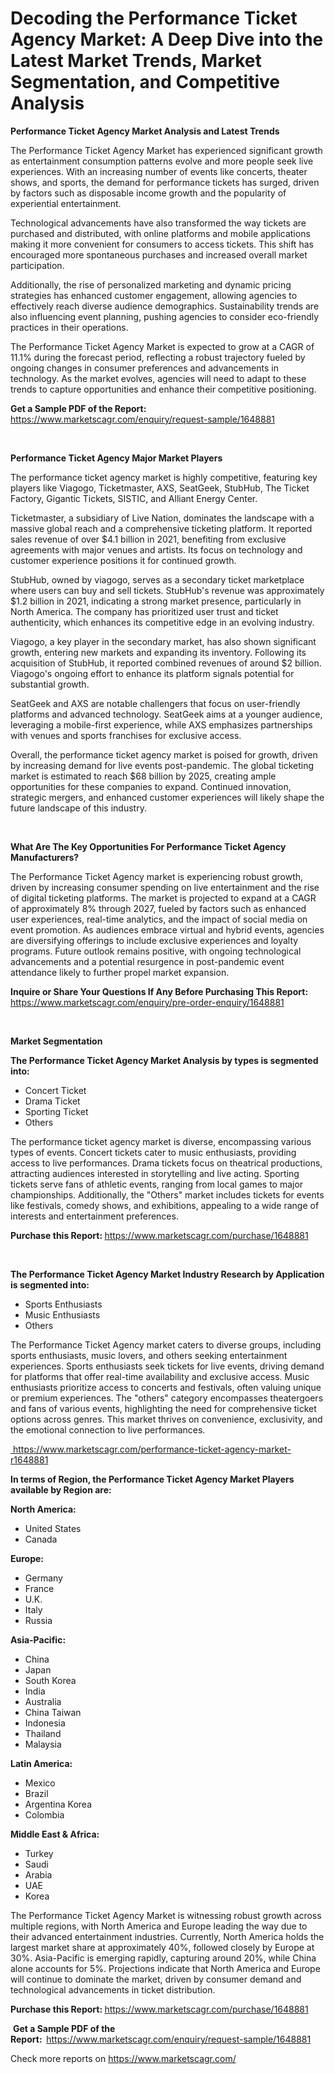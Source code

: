 <p><h1>Decoding the Performance Ticket Agency Market: A Deep Dive into the Latest Market Trends, Market Segmentation, and Competitive Analysis</h1></p><p><strong>Performance Ticket Agency Market Analysis and Latest Trends</strong></p>
<p><p>The Performance Ticket Agency Market has experienced significant growth as entertainment consumption patterns evolve and more people seek live experiences. With an increasing number of events like concerts, theater shows, and sports, the demand for performance tickets has surged, driven by factors such as disposable income growth and the popularity of experiential entertainment. </p><p>Technological advancements have also transformed the way tickets are purchased and distributed, with online platforms and mobile applications making it more convenient for consumers to access tickets. This shift has encouraged more spontaneous purchases and increased overall market participation. </p><p>Additionally, the rise of personalized marketing and dynamic pricing strategies has enhanced customer engagement, allowing agencies to effectively reach diverse audience demographics. Sustainability trends are also influencing event planning, pushing agencies to consider eco-friendly practices in their operations.</p><p>The Performance Ticket Agency Market is expected to grow at a CAGR of 11.1% during the forecast period, reflecting a robust trajectory fueled by ongoing changes in consumer preferences and advancements in technology. As the market evolves, agencies will need to adapt to these trends to capture opportunities and enhance their competitive positioning.</p></p>
<p><strong>Get a Sample PDF of the Report:&nbsp;</strong> <a href="https://www.marketscagr.com/enquiry/request-sample/1648881?utm_campaign=2016&utm_medium=2&utm_source=Github&utm_content=ia&utm_term=29122024&utm_id=performance-ticket-agency">https://www.marketscagr.com/enquiry/request-sample/1648881</a></p>
<p>&nbsp;</p>
<p><strong>Performance Ticket Agency Major Market Players</strong></p>
<p><p>The performance ticket agency market is highly competitive, featuring key players like Viagogo, Ticketmaster, AXS, SeatGeek, StubHub, The Ticket Factory, Gigantic Tickets, SISTIC, and Alliant Energy Center. </p><p>Ticketmaster, a subsidiary of Live Nation, dominates the landscape with a massive global reach and a comprehensive ticketing platform. It reported sales revenue of over $4.1 billion in 2021, benefiting from exclusive agreements with major venues and artists. Its focus on technology and customer experience positions it for continued growth.</p><p>StubHub, owned by viagogo, serves as a secondary ticket marketplace where users can buy and sell tickets. StubHub's revenue was approximately $1.2 billion in 2021, indicating a strong market presence, particularly in North America. The company has prioritized user trust and ticket authenticity, which enhances its competitive edge in an evolving industry.</p><p>Viagogo, a key player in the secondary market, has also shown significant growth, entering new markets and expanding its inventory. Following its acquisition of StubHub, it reported combined revenues of around $2 billion. Viagogo's ongoing effort to enhance its platform signals potential for substantial growth.</p><p>SeatGeek and AXS are notable challengers that focus on user-friendly platforms and advanced technology. SeatGeek aims at a younger audience, leveraging a mobile-first experience, while AXS emphasizes partnerships with venues and sports franchises for exclusive access. </p><p>Overall, the performance ticket agency market is poised for growth, driven by increasing demand for live events post-pandemic. The global ticketing market is estimated to reach $68 billion by 2025, creating ample opportunities for these companies to expand. Continued innovation, strategic mergers, and enhanced customer experiences will likely shape the future landscape of this industry.</p></p>
<p>&nbsp;</p>
<p><strong>What Are The Key Opportunities For Performance Ticket Agency Manufacturers?</strong></p>
<p><p>The Performance Ticket Agency market is experiencing robust growth, driven by increasing consumer spending on live entertainment and the rise of digital ticketing platforms. The market is projected to expand at a CAGR of approximately 8% through 2027, fueled by factors such as enhanced user experiences, real-time analytics, and the impact of social media on event promotion. As audiences embrace virtual and hybrid events, agencies are diversifying offerings to include exclusive experiences and loyalty programs. Future outlook remains positive, with ongoing technological advancements and a potential resurgence in post-pandemic event attendance likely to further propel market expansion.</p></p>
<p><strong>Inquire or Share Your Questions If Any Before Purchasing This Report:</strong> <a href="https://www.marketscagr.com/enquiry/pre-order-enquiry/1648881?utm_campaign=2016&utm_medium=2&utm_source=Github&utm_content=ia&utm_term=29122024&utm_id=performance-ticket-agency">https://www.marketscagr.com/enquiry/pre-order-enquiry/1648881</a></p>
<p>&nbsp;</p>
<p><strong>Market Segmentation</strong></p>
<p><strong>The Performance Ticket Agency Market Analysis by types is segmented into:</strong></p>
<p><ul><li>Concert Ticket</li><li>Drama Ticket</li><li>Sporting Ticket</li><li>Others</li></ul></p>
<p><p>The performance ticket agency market is diverse, encompassing various types of events. Concert tickets cater to music enthusiasts, providing access to live performances. Drama tickets focus on theatrical productions, attracting audiences interested in storytelling and live acting. Sporting tickets serve fans of athletic events, ranging from local games to major championships. Additionally, the "Others" market includes tickets for events like festivals, comedy shows, and exhibitions, appealing to a wide range of interests and entertainment preferences.</p></p>
<p><strong>Purchase this Report:&nbsp;</strong><a href="https://www.marketscagr.com/purchase/1648881?utm_campaign=2016&utm_medium=2&utm_source=Github&utm_content=ia&utm_term=29122024&utm_id=performance-ticket-agency">https://www.marketscagr.com/purchase/1648881</a></p>
<p>&nbsp;</p>
<p><strong>The Performance Ticket Agency Market Industry Research by Application is segmented into:</strong></p>
<p><ul><li>Sports Enthusiasts</li><li>Music Enthusiasts</li><li>Others</li></ul></p>
<p><p>The Performance Ticket Agency market caters to diverse groups, including sports enthusiasts, music lovers, and others seeking entertainment experiences. Sports enthusiasts seek tickets for live events, driving demand for platforms that offer real-time availability and exclusive access. Music enthusiasts prioritize access to concerts and festivals, often valuing unique or premium experiences. The "others" category encompasses theatergoers and fans of various events, highlighting the need for comprehensive ticket options across genres. This market thrives on convenience, exclusivity, and the emotional connection to live performances.</p></p>
<p><a href="https://www.marketscagr.com/performance-ticket-agency-market-r1648881?utm_campaign=2016&utm_medium=2&utm_source=Github&utm_content=ia&utm_term=29122024&utm_id=performance-ticket-agency">&nbsp;https://www.marketscagr.com/performance-ticket-agency-market-r1648881</a></p>
<p><strong>In terms of Region, the Performance Ticket Agency Market Players available by Region are:</strong></p>
<p>
    <p> <strong> North America: </strong>
        <ul>
            <li>United States</li>
            <li>Canada</li>
        </ul>
        </p> 
    <p> <strong> Europe: </strong>
        <ul>
            <li>Germany</li>
            <li>France</li>
            <li>U.K.</li>
            <li>Italy</li>
            <li>Russia</li>
        </ul>
        </p> 
    <p> <strong> Asia-Pacific: </strong>
        <ul>
            <li>China</li>
            <li>Japan</li>
            <li>South Korea</li>
            <li>India</li>
            <li>Australia</li>
            <li>China Taiwan</li>
            <li>Indonesia</li>
            <li>Thailand</li>
            <li>Malaysia</li>
        </ul>
        </p> 
    <p> <strong> Latin America: </strong>
        <ul>
            <li>Mexico</li>
            <li>Brazil</li>
            <li>Argentina Korea</li>
            <li>Colombia</li>
        </ul>
        </p> 
    <p> <strong> Middle East & Africa: </strong>
        <ul>
            <li>Turkey</li>
            <li>Saudi</li>
            <li>Arabia</li>
            <li>UAE</li>
            <li>Korea</li>
        </ul>
    </p>
    </p>
<p><p>The Performance Ticket Agency Market is witnessing robust growth across multiple regions, with North America and Europe leading the way due to their advanced entertainment industries. Currently, North America holds the largest market share at approximately 40%, followed closely by Europe at 30%. Asia-Pacific is emerging rapidly, capturing around 20%, while China alone accounts for 5%. Projections indicate that North America and Europe will continue to dominate the market, driven by consumer demand and technological advancements in ticket distribution.</p></p>
<p><strong>Purchase this Report: </strong><a href="https://www.marketscagr.com/purchase/1648881?utm_campaign=2016&utm_medium=2&utm_source=Github&utm_content=ia&utm_term=29122024&utm_id=performance-ticket-agency">https://www.marketscagr.com/purchase/1648881</a></p>
<p>&nbsp;<strong>Get a Sample PDF of the Report:&nbsp;&nbsp;</strong><a href="https://www.marketscagr.com/enquiry/request-sample/1648881?utm_campaign=2016&utm_medium=2&utm_source=Github&utm_content=ia&utm_term=29122024&utm_id=performance-ticket-agency">https://www.marketscagr.com/enquiry/request-sample/1648881</a></p>
<p><strong></strong></p>
<p>Check more reports on <a href="https://www.marketscagr.com/?utm_campaign=2016&utm_medium=2&utm_source=Github&utm_content=ia&utm_term=29122024&utm_id=performance-ticket-agency">https://www.marketscagr.com/</a></p>